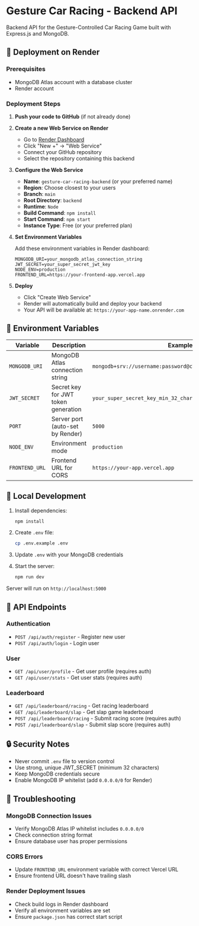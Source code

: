 # Gesture Car Racing - Backend API

Backend API for the Gesture-Controlled Car Racing Game built with Express.js and MongoDB.

## 🚀 Deployment on Render

### Prerequisites
- MongoDB Atlas account with a database cluster
- Render account

### Deployment Steps

1. **Push your code to GitHub** (if not already done)

2. **Create a new Web Service on Render**
   - Go to [Render Dashboard](https://dashboard.render.com/)
   - Click "New +" → "Web Service"
   - Connect your GitHub repository
   - Select the repository containing this backend

3. **Configure the Web Service**
   - **Name**: `gesture-car-racing-backend` (or your preferred name)
   - **Region**: Choose closest to your users
   - **Branch**: `main`
   - **Root Directory**: `backend`
   - **Runtime**: `Node`
   - **Build Command**: `npm install`
   - **Start Command**: `npm start`
   - **Instance Type**: Free (or your preferred plan)

4. **Set Environment Variables**
   
   Add these environment variables in Render dashboard:
   
   ```
   MONGODB_URI=your_mongodb_atlas_connection_string
   JWT_SECRET=your_super_secret_jwt_key
   NODE_ENV=production
   FRONTEND_URL=https://your-frontend-app.vercel.app
   ```

5. **Deploy**
   - Click "Create Web Service"
   - Render will automatically build and deploy your backend
   - Your API will be available at: `https://your-app-name.onrender.com`

## 📝 Environment Variables

| Variable | Description | Example |
|----------|-------------|---------|
| `MONGODB_URI` | MongoDB Atlas connection string | `mongodb+srv://username:password@cluster.mongodb.net/dbname` |
| `JWT_SECRET` | Secret key for JWT token generation | `your_super_secret_key_min_32_chars` |
| `PORT` | Server port (auto-set by Render) | `5000` |
| `NODE_ENV` | Environment mode | `production` |
| `FRONTEND_URL` | Frontend URL for CORS | `https://your-app.vercel.app` |

## 🔧 Local Development

1. Install dependencies:
   ```bash
   npm install
   ```

2. Create `.env` file:
   ```bash
   cp .env.example .env
   ```

3. Update `.env` with your MongoDB credentials

4. Start the server:
   ```bash
   npm run dev
   ```

Server will run on `http://localhost:5000`

## 📡 API Endpoints

### Authentication
- `POST /api/auth/register` - Register new user
- `POST /api/auth/login` - Login user

### User
- `GET /api/user/profile` - Get user profile (requires auth)
- `GET /api/user/stats` - Get user stats (requires auth)

### Leaderboard
- `GET /api/leaderboard/racing` - Get racing leaderboard
- `GET /api/leaderboard/slap` - Get slap game leaderboard
- `POST /api/leaderboard/racing` - Submit racing score (requires auth)
- `POST /api/leaderboard/slap` - Submit slap score (requires auth)

## 🔒 Security Notes

- Never commit `.env` file to version control
- Use strong, unique JWT_SECRET (minimum 32 characters)
- Keep MongoDB credentials secure
- Enable MongoDB IP whitelist (add `0.0.0.0/0` for Render)

## 🐛 Troubleshooting

### MongoDB Connection Issues
- Verify MongoDB Atlas IP whitelist includes `0.0.0.0/0`
- Check connection string format
- Ensure database user has proper permissions

### CORS Errors
- Update `FRONTEND_URL` environment variable with correct Vercel URL
- Ensure frontend URL doesn't have trailing slash

### Render Deployment Issues
- Check build logs in Render dashboard
- Verify all environment variables are set
- Ensure `package.json` has correct start script
